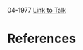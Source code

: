 

04-1977
[Link to Talk](https://www.churchofjesuschrist.org/study/general-conference/1977/04/saturday-afternoon-session?lang=eng)



# References
